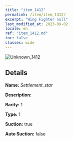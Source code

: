 ```yaml
---
title: "item_1412"
permalink: /item/item_1412/
excerpt: "Wing Fighter null"
last_modified_at: 2023-09-02
locale: en
ref: "item_1412.md"
toc: false
classes: wide
---
```



 ![Unknown_1412](/images/item/Settlement_star_p.png)



## Details

 **Name:** *Settlement_star* 

 **Description:** 

 **Rarity:** 1 

 **Type:** 1 

 **Suction:** true 

 **Auto Suction:** false 


